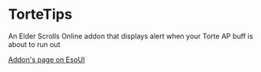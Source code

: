 # TorteTips
An Elder Scrolls Online addon that displays alert when your Torte AP buff is about to run out

[Addon's page on EsoUI](https://www.esoui.com/downloads/info2971-TorteTips.html)
